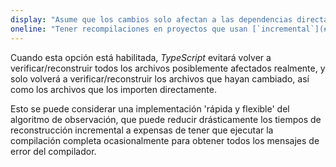 ```yaml
---
display: "Asume que los cambios solo afectan a las dependencias directas"
oneline: "Tener recompilaciones en proyectos que usan [`incremental`](#incremental) y el modo `watch` suponen que los cambios dentro de un archivo solo afectarán a los archivos que dependan directamente de él."
---
```


Cuando esta opción está habilitada, *TypeScript* evitará volver a verificar/reconstruir todos los archivos posiblemente afectados realmente, y solo volverá a verificar/reconstruir los archivos que hayan cambiado, así como los archivos que los importen directamente.

Esto se puede considerar una implementación 'rápida y flexible' del algoritmo de observación, que puede reducir drásticamente los tiempos de reconstrucción incremental a expensas de tener que ejecutar la compilación completa ocasionalmente para obtener todos los mensajes de error del compilador.

